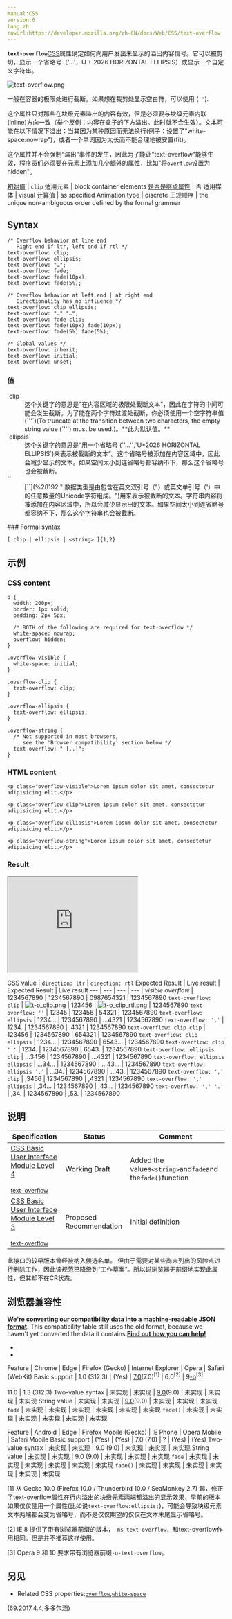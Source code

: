 ```yaml
---
manual:CSS
version:0
lang:zh
rawUrl:https://developer.mozilla.org/zh-CN/docs/Web/CSS/text-overflow
---
```






**`text-overflow`**[CSS](%427 "")属性确定如何向用户发出未显示的溢出内容信号。它可以被剪切，显示一个省略号（&#39;...&#39;，U + 2026 HORIZONTAL ELLIPSIS）或显示一个自定义字符串。







![text-overflow.png](%32244 "")



一般在容器的极限处进行截断。如果想在裁剪处显示空白符，可以使用 (`''`).



这个属性只对那些在块级元素溢出的内容有效，但是必须要与块级元素内联(inline)方向一致（举个反例：内容在盒子的下方溢出。此时就不会生效）。文本可能在以下情况下溢出：当其因为某种原因而无法换行(例子：设置了&quot;white-space:nowrap&quot;)，或者一个单词因为太长而不能合理地被安置(fit)。



这个属性并不会强制“溢出”事件的发生，因此为了能让&quot;text-overflow&quot;能够生效，程序员们必须要在元素上添加几个额外的属性，比如&quot;将[`overflow`](%28104 "overflow 属性指定当内容溢出其块级容器时,是否剪辑内容，显示滚动条或显示溢出的内容。")设置为hidden&quot;。


[初始值](%28302 "") | `clip` 
适用元素 | block container elements 
[是否是继承属性](%28299 "") | 否 
适用媒体 | visual 
[计算值](%28304 "") | as specified 
Animation type | discrete 
正规顺序 | the unique non-ambiguous order defined by the formal grammar 


## Syntax<a name="Syntax"></a>

```
/* Overflow behavior at line end
   Right end if ltr, left end if rtl */
text-overflow: clip;
text-overflow: ellipsis;
text-overflow: "…";
text-overflow: fade;
text-overflow: fade(10px);
text-overflow: fade(5%);

/* Overflow behavior at left end | at right end
   Directionality has no influence */
text-overflow: clip ellipsis;
text-overflow: "…" "…";
text-overflow: fade clip;
text-overflow: fade(10px) fade(10px);
text-overflow: fade(5%) fade(5%);

/* Global values */
text-overflow: inherit;
text-overflow: initial;
text-overflow: unset;
```

### 值<a name="值"></a>
<dl><dt id=''>`clip`</dt><dd>这个关键字的意思是&quot;在内容区域的极限处截断文本&quot;，因此在字符的中间可能会发生截断。为了能在两个字符过渡处截断，你必须使用一个空字符串值 (`''`)(To truncate at the transition between two characters, the empty string value (`''`) must be used.)。**此为默认值。**</dd><dt id=''>`ellipsis`</dt><dd>这个关键字的意思是“用一个省略号 (`'…'`,`U+2026 HORIZONTAL ELLIPSIS`)来表示被截断的文本”。这个省略号被添加在内容区域中，因此会减少显示的文本。如果空间太小到连省略号都容纳不下，那么这个省略号也会被截断。</dd><dt id=''>`<string>`<i></i></dt><dd>[`<string>`](%28192 "<string> 数据类型是由包含在英文双引号（"）或英文单引号（'）中的任意数量的Unicode字符组成。")用来表示被截断的文本。字符串内容将被添加在内容区域中，所以会减少显示出的文本。如果空间太小到连省略号都容纳不下，那么这个字符串也会被截断。</dd></dl>
### Formal syntax<a name="Formal_syntax"></a>

```
[ clip | ellipsis | <string> ]{1,2}
```

## 示例<a name="示例"></a>

### CSS content<a name="CSS_content"></a>

```
p {
  width: 200px;
  border: 1px solid;
  padding: 2px 5px;

  /* BOTH of the following are required for text-overflow */
  white-space: nowrap;
  overflow: hidden;
}

.overflow-visible {
  white-space: initial;
}

.overflow-clip {
  text-overflow: clip;
}

.overflow-ellipsis {
  text-overflow: ellipsis;
}

.overflow-string {
  /* Not supported in most browsers, 
     see the 'Browser compatibility' section below */
  text-overflow: " [..]"; 
}
```

### HTML content<a name="HTML_content"></a>

```
<p class="overflow-visible">Lorem ipsum dolor sit amet, consectetur adipisicing elit.</p>

<p class="overflow-clip">Lorem ipsum dolor sit amet, consectetur adipisicing elit.</p>

<p class="overflow-ellipsis">Lorem ipsum dolor sit amet, consectetur adipisicing elit.</p>

<p class="overflow-string">Lorem ipsum dolor sit amet, consectetur adipisicing elit.</p>
```

### Result<a name="Result"></a>


<iframe src='https://mdn.mozillademos.org/zh-CN/docs/Web/CSS/text-overflow$samples/Examples?revision=1352206' width='300' height='220'></iframe>


CSS value | `direction: ltr` | `direction: rtl` 
Expected Result | Live result | Expected Result | Live result 
 ---  |  ---  |  ---  |  ---  | 
*visible overflow* | 1234567890 | 1234567890 | 0987654321 | 1234567890 
`text-overflow: clip` | ![t-o_clip.png](%32245 "") | 123456 | ![t-o_clip_rtl.png](%32246 "") | 1234567890 
`text-overflow: ''` | 12345 | 123456 | 54321 | 1234567890 
`text-overflow: ellipsis` | 1234… | 1234567890 | …4321 | 1234567890 
`text-overflow: '.'` | 1234. | 1234567890 | .4321 | 1234567890 
`text-overflow: clip clip` | 123456 | 1234567890 | 654321 | 1234567890 
`text-overflow: clip ellipsis` | 1234… | 1234567890 | 6543… | 1234567890 
`text-overflow: clip '.'` | 1234. | 1234567890 | 6543. | 1234567890 
`text-overflow: ellipsis clip` | …3456 | 1234567890 | …4321 | 1234567890 
`text-overflow: ellipsis ellipsis` | …34… | 1234567890 | …43… | 1234567890 
`text-overflow: ellipsis '.'` | …34. | 1234567890 | …43. | 1234567890 
`text-overflow: ',' clip` | ,3456 | 1234567890 | ,4321 | 1234567890 
`text-overflow: ',' ellipsis` | ,34… | 1234567890 | ,43… | 1234567890 
`text-overflow: ',' '.'` | ,34. | 1234567890 | ,53. | 1234567890 


## 说明<a name="说明"></a>

Specification | Status | Comment 
 ---  |  ---  |  ---  | 
[CSS Basic User Interface Module Level 4<br></br><small>text-overflow</small>](%32247 "") | Working Draft | Added the values`<string>`and`fade`and the`fade()`function 
[CSS Basic User Interface Module Level 3<br></br><small>text-overflow</small>](%32248 "") | Proposed Recommendation | Initial definition 



此接口的较早版本曾经被纳入候选名单。 但由于需要对某些尚未列出的风险点进行删除工作，因此该规范已降级到“工作草案”。所以说浏览器无前缀地实现此属性，但其却不在CR状态。


## 浏览器兼容性<a name="浏览器兼容性"></a>


**[We&#39;re converting our compatibility data into a machine-readable JSON format](%3344 "")**. This compatibility table still uses the old format, because we haven&#39;t yet converted the data it contains.**[Find out how you can help!](%3392 "")**


* 
* 


Feature | Chrome | Edge | Firefox (Gecko) | Internet Explorer | Opera | Safari (WebKit) 
Basic support | 1.0 (312.3) | (Yes) | [7.0](%5772 "Released on 2011-09-26.")(7.0)<sup>[1]</sup> | 6.0<sup>[2]</sup> | 9[-o](%3568 "The name of this feature is prefixed with '-o' as this browser considers it experimental")<sup>[3]</sup><br></br>11.0 | 1.3 (312.3) 
Two-value syntax<i></i> | 未实现 | 未实现 | [9.0](%12621 "Released on 2011-12-20.")(9.0) | 未实现 | 未实现 | 未实现 
String value<i></i> | 未实现 | 未实现 | [9.0](%12621 "Released on 2011-12-20.")(9.0) | 未实现 | 未实现 | 未实现 
`fade`<i></i> | 未实现 | 未实现 | 未实现 | 未实现 | 未实现 | 未实现 
`fade()`<i></i> | 未实现 | 未实现 | 未实现 | 未实现 | 未实现 | 未实现 


Feature | Android | Edge | Firefox Mobile (Gecko) | IE Phone | Opera Mobile | Safari Mobile 
Basic support | (Yes) | (Yes) | 7.0 (7.0) | ? | (Yes) | (Yes) 
Two-value syntax<i></i> | 未实现 | 未实现 | 9.0 (9.0) | 未实现 | 未实现 | 未实现 
String value<i></i> | 未实现 | 未实现 | 9.0 (9.0) | 未实现 | 未实现 | 未实现 
`fade`<i></i> | 未实现 | 未实现 | 未实现 | 未实现 | 未实现 | 未实现 
`fade()`<i></i> | 未实现 | 未实现 | 未实现 | 未实现 | 未实现 | 未实现 



[1] 从 Gecko 10.0 (Firefox 10.0 / Thunderbird 10.0 / SeaMonkey 2.7) 起，修正了text-overflow属性在行内溢出的块级元素两端都溢出的显示效果，早前的版本如果仅仅使用一个属性(比如说`text-overflow:ellipsis;`)，可能会导致块级元素文本两端都会变为省略号，而不是仅仅期望的仅仅在文本末尾显示省略号。



[2] IE 8 提供了带有浏览器前缀的版本，`-ms-text-overflow`，和text-overflow作用相同。但是并不推荐这样使用。



[3] Opera 9 和 10 要求带有浏览器前缀`-o-text-overflow`。


## 另见<a name="另见"></a>

* Related CSS properties:[`overflow`](%28104 "overflow 属性指定当内容溢出其块级容器时,是否剪辑内容，显示滚动条或显示溢出的内容。"),[`white-space`](%28258 "white-space CSS 属性是用来设置如何处理元素中的空白。")


(69.2017.4.4,多多包涵)




